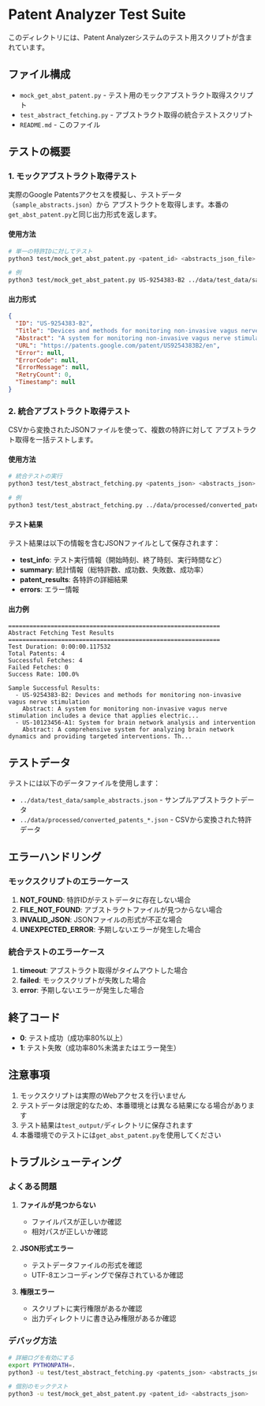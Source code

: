 # Patent Analyzer Test Suite

このディレクトリには、Patent Analyzerシステムのテスト用スクリプトが含まれています。

## ファイル構成

- `mock_get_abst_patent.py` - テスト用のモックアブストラクト取得スクリプト
- `test_abstract_fetching.py` - アブストラクト取得の統合テストスクリプト
- `README.md` - このファイル

## テストの概要

### 1. モックアブストラクト取得テスト

実際のGoogle Patentsアクセスを模擬し、テストデータ（`sample_abstracts.json`）から
アブストラクトを取得します。本番の`get_abst_patent.py`と同じ出力形式を返します。

#### 使用方法

```bash
# 単一の特許IDに対してテスト
python3 test/mock_get_abst_patent.py <patent_id> <abstracts_json_file>

# 例
python3 test/mock_get_abst_patent.py US-9254383-B2 ../data/test_data/sample_abstracts.json
```

#### 出力形式

```json
{
  "ID": "US-9254383-B2",
  "Title": "Devices and methods for monitoring non-invasive vagus nerve stimulation",
  "Abstract": "A system for monitoring non-invasive vagus nerve stimulation...",
  "URL": "https://patents.google.com/patent/US9254383B2/en",
  "Error": null,
  "ErrorCode": null,
  "ErrorMessage": null,
  "RetryCount": 0,
  "Timestamp": null
}
```

### 2. 統合アブストラクト取得テスト

CSVから変換されたJSONファイルを使って、複数の特許に対して
アブストラクト取得を一括テストします。

#### 使用方法

```bash
# 統合テストの実行
python3 test/test_abstract_fetching.py <patents_json> <abstracts_json> [output_dir]

# 例
python3 test/test_abstract_fetching.py ../data/processed/converted_patents_20250704_174252.json ../data/test_data/sample_abstracts.json
```

#### テスト結果

テスト結果は以下の情報を含むJSONファイルとして保存されます：

- **test_info**: テスト実行情報（開始時刻、終了時刻、実行時間など）
- **summary**: 統計情報（総特許数、成功数、失敗数、成功率）
- **patent_results**: 各特許の詳細結果
- **errors**: エラー情報

#### 出力例

```
============================================================
Abstract Fetching Test Results
============================================================
Test Duration: 0:00:00.117532
Total Patents: 4
Successful Fetches: 4
Failed Fetches: 0
Success Rate: 100.0%

Sample Successful Results:
  - US-9254383-B2: Devices and methods for monitoring non-invasive vagus nerve stimulation
    Abstract: A system for monitoring non-invasive vagus nerve stimulation includes a device that applies electric...
  - US-10123456-A1: System for brain network analysis and intervention
    Abstract: A comprehensive system for analyzing brain network dynamics and providing targeted interventions. Th...
```

## テストデータ

テストには以下のデータファイルを使用します：

- `../data/test_data/sample_abstracts.json` - サンプルアブストラクトデータ
- `../data/processed/converted_patents_*.json` - CSVから変換された特許データ

## エラーハンドリング

### モックスクリプトのエラーケース

1. **NOT_FOUND**: 特許IDがテストデータに存在しない場合
2. **FILE_NOT_FOUND**: アブストラクトファイルが見つからない場合
3. **INVALID_JSON**: JSONファイルの形式が不正な場合
4. **UNEXPECTED_ERROR**: 予期しないエラーが発生した場合

### 統合テストのエラーケース

1. **timeout**: アブストラクト取得がタイムアウトした場合
2. **failed**: モックスクリプトが失敗した場合
3. **error**: 予期しないエラーが発生した場合

## 終了コード

- **0**: テスト成功（成功率80%以上）
- **1**: テスト失敗（成功率80%未満またはエラー発生）

## 注意事項

1. モックスクリプトは実際のWebアクセスを行いません
2. テストデータは限定的なため、本番環境とは異なる結果になる場合があります
3. テスト結果は`test_output/`ディレクトリに保存されます
4. 本番環境でのテストには`get_abst_patent.py`を使用してください

## トラブルシューティング

### よくある問題

1. **ファイルが見つからない**
   - ファイルパスが正しいか確認
   - 相対パスが正しいか確認

2. **JSON形式エラー**
   - テストデータファイルの形式を確認
   - UTF-8エンコーディングで保存されているか確認

3. **権限エラー**
   - スクリプトに実行権限があるか確認
   - 出力ディレクトリに書き込み権限があるか確認

### デバッグ方法

```bash
# 詳細ログを有効にする
export PYTHONPATH=.
python3 -u test/test_abstract_fetching.py <patents_json> <abstracts_json>

# 個別のモックテスト
python3 -u test/mock_get_abst_patent.py <patent_id> <abstracts_json>
``` 